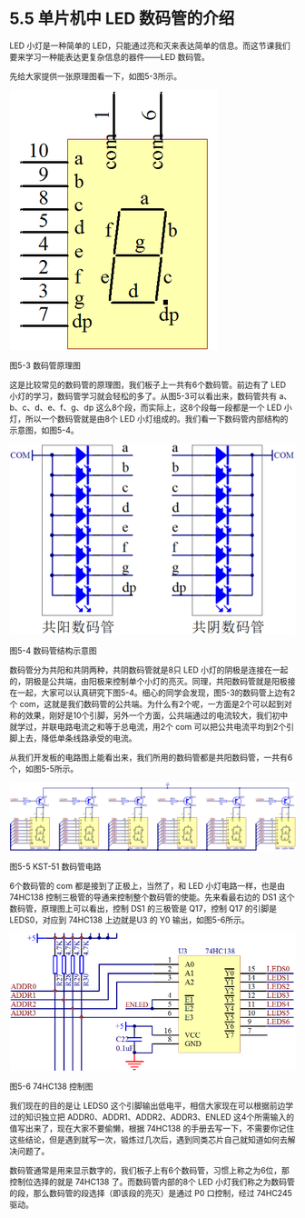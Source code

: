 # 5.5 单片机中 LED 数码管的介绍

LED 小灯是一种简单的 LED，只能通过亮和灭来表达简单的信息。而这节课我们要来学习一种能表达更复杂信息的器件——LED 数码管。

先给大家提供一张原理图看一下，如图5-3所示。

![](images/61.png)

图5-3 数码管原理图

这是比较常见的数码管的原理图，我们板子上一共有6个数码管。前边有了 LED 小灯的学习，数码管学习就会轻松的多了。从图5-3可以看出来，数码管共有 a、b、c、d、e、f、g、dp 这么8个段，而实际上，这8个段每一段都是一个 LED 小灯，所以一个数码管就是由8个 LED 小灯组成的。我们看一下数码管内部结构的示意图，如图5-4。

![](images/62.png)

图5-4 数码管结构示意图

数码管分为共阳和共阴两种，共阴数码管就是8只 LED 小灯的阴极是连接在一起的，阴极是公共端，由阳极来控制单个小灯的亮灭。同理，共阳数码管就是阳极接在一起，大家可以认真研究下图5-4。细心的同学会发现，图5-3的数码管上边有2个 com，这就是我们数码管的公共端。为什么有2个呢，一方面是2个可以起到对称的效果，刚好是10个引脚，另外一个方面，公共端通过的电流较大，我们初中就学过，并联电路电流之和等于总电流，用2个 com 可以把公共电流平均到2个引脚上去，降低单条线路承受的电流。

从我们开发板的电路图上能看出来，我们所用的数码管都是共阳数码管，一共有6个，如图5-5所示。

![](images/63.png)

图5-5 KST-51 数码管电路

6个数码管的 com 都是接到了正极上，当然了，和 LED 小灯电路一样，也是由 74HC138 控制三极管的导通来控制整个数码管的使能。先来看最右边的 DS1 这个数码管，原理图上可以看出，控制 DS1 的三极管是 Q17，控制 Q17 的引脚是 LEDS0，对应到 74HC138 上边就是U3 的 Y0 输出，如图5-6所示。

![](images/64.png)

图5-6 74HC138 控制图

我们现在的目的是让 LEDS0 这个引脚输出低电平，相信大家现在可以根据前边学过的知识独立把 ADDR0、ADDR1、ADDR2、ADDR3、ENLED 这4个所需输入的值写出来了，现在大家不要偷懒，根据 74HC138 的手册去写一下，不需要你记住这些结论，但是遇到就写一次，锻炼过几次后，遇到同类芯片自己就知道如何去解决问题了。

数码管通常是用来显示数字的，我们板子上有6个数码管，习惯上称之为6位，那控制位选择的就是 74HC138 了。而数码管内部的8个 LED 小灯我们称之为数码管的段，那么数码管的段选择（即该段的亮灭）是通过 P0 口控制，经过 74HC245 驱动。